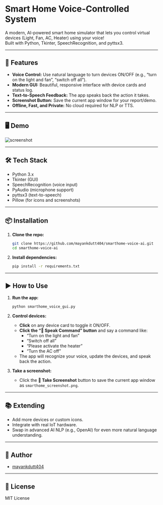 # Smart Home Voice-Controlled System

A modern, AI-powered smart home simulator that lets you control virtual devices (Light, Fan, AC, Heater) using your voice!  
Built with Python, Tkinter, SpeechRecognition, and pyttsx3.

---

## 🚀 Features

- **Voice Control:** Use natural language to turn devices ON/OFF (e.g., “turn on the light and fan”, “switch off all”).
- **Modern GUI:** Beautiful, responsive interface with device cards and status log.
- **Text-to-Speech Feedback:** The app speaks back the action it takes.
- **Screenshot Button:** Save the current app window for your report/demo.
- **Offline, Fast, and Private:** No cloud required for NLP or TTS.

---

## 🖥️ Demo

![screenshot](smarthome_screenshot.png)

---

## 🛠️ Tech Stack

- Python 3.x
- Tkinter (GUI)
- SpeechRecognition (voice input)
- PyAudio (microphone support)
- pyttsx3 (text-to-speech)
- Pillow (for icons and screenshots)

---

## 📦 Installation

1. **Clone the repo:**
   ```bash
   git clone https://github.com/mayankdutt404/smarthome-voice-ai.git
   cd smarthome-voice-ai
   ```

2. **Install dependencies:**
   ```bash
   pip install -r requirements.txt
   ```

---

## ▶️ How to Use

1. **Run the app:**
   ```bash
   python smarthome_voice_gui.py
   ```

2. **Control devices:**
   - **Click** on any device card to toggle it ON/OFF.
   - **Click the “🎤 Speak Command” button** and say a command like:
     - “Turn on the light and fan”
     - “Switch off all”
     - “Please activate the heater”
     - “Turn the AC off”
   - The app will recognize your voice, update the devices, and speak back the action.

3. **Take a screenshot:**
   - Click the **📸 Take Screenshot** button to save the current app window as `smarthome_screenshot.png`.

---

## 📚 Extending

- Add more devices or custom icons.
- Integrate with real IoT hardware.
- Swap in advanced AI NLP (e.g., OpenAI) for even more natural language understanding.

---

## 📝 Author

- [mayankdutt404](https://github.com/mayankdutt404)

---

## 📄 License

MIT License
